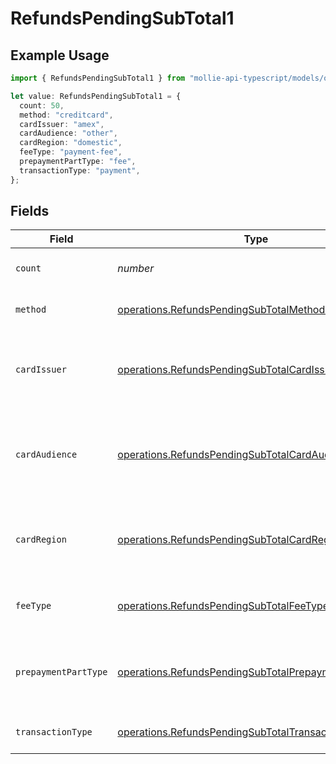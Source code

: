 # RefundsPendingSubTotal1

## Example Usage

```typescript
import { RefundsPendingSubTotal1 } from "mollie-api-typescript/models/operations";

let value: RefundsPendingSubTotal1 = {
  count: 50,
  method: "creditcard",
  cardIssuer: "amex",
  cardAudience: "other",
  cardRegion: "domestic",
  feeType: "payment-fee",
  prepaymentPartType: "fee",
  transactionType: "payment",
};
```

## Fields

| Field                                                                                                                        | Type                                                                                                                         | Required                                                                                                                     | Description                                                                                                                  | Example                                                                                                                      |
| ---------------------------------------------------------------------------------------------------------------------------- | ---------------------------------------------------------------------------------------------------------------------------- | ---------------------------------------------------------------------------------------------------------------------------- | ---------------------------------------------------------------------------------------------------------------------------- | ---------------------------------------------------------------------------------------------------------------------------- |
| `count`                                                                                                                      | *number*                                                                                                                     | :heavy_minus_sign:                                                                                                           | Number of transactions of this type                                                                                          | 50                                                                                                                           |
| `method`                                                                                                                     | [operations.RefundsPendingSubTotalMethod1](../../models/operations/refundspendingsubtotalmethod1.md)                         | :heavy_minus_sign:                                                                                                           | Payment type of the transactions                                                                                             | creditcard                                                                                                                   |
| `cardIssuer`                                                                                                                 | [operations.RefundsPendingSubTotalCardIssuer1](../../models/operations/refundspendingsubtotalcardissuer1.md)                 | :heavy_minus_sign:                                                                                                           | In case of payments transactions with card, the card issuer will be available                                                | amex                                                                                                                         |
| `cardAudience`                                                                                                               | [operations.RefundsPendingSubTotalCardAudience1](../../models/operations/refundspendingsubtotalcardaudience1.md)             | :heavy_minus_sign:                                                                                                           | In case of payments trnsactions with card, the card audience will be available.                                              | other                                                                                                                        |
| `cardRegion`                                                                                                                 | [operations.RefundsPendingSubTotalCardRegion1](../../models/operations/refundspendingsubtotalcardregion1.md)                 | :heavy_minus_sign:                                                                                                           | In case of payments transactions with card, the card region will be available.                                               | domestic                                                                                                                     |
| `feeType`                                                                                                                    | [operations.RefundsPendingSubTotalFeeType1](../../models/operations/refundspendingsubtotalfeetype1.md)                       | :heavy_minus_sign:                                                                                                           | Present when the transaction represents a fee.                                                                               | payment-fee                                                                                                                  |
| `prepaymentPartType`                                                                                                         | [operations.RefundsPendingSubTotalPrepaymentPartType1](../../models/operations/refundspendingsubtotalprepaymentparttype1.md) | :heavy_minus_sign:                                                                                                           | Prepayment part: fee itself, reimbursement, discount, VAT or rounding compensation.                                          | fee                                                                                                                          |
| `transactionType`                                                                                                            | [operations.RefundsPendingSubTotalTransactionType1](../../models/operations/refundspendingsubtotaltransactiontype1.md)       | :heavy_minus_sign:                                                                                                           | Represents the transaction type                                                                                              | payment                                                                                                                      |